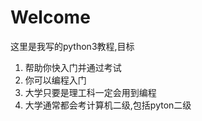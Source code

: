 # Welcome 

这里是我写的python3教程,目标 

1. 帮助你快入门并通过考试
2. 你可以编程入门
3. 大学只要是理工科一定会用到编程
4. 大学通常都会考计算机二级,包括pyton二级
